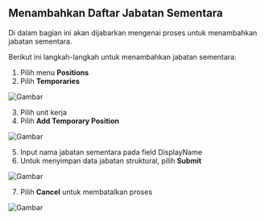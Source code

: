 ## **Menambahkan Daftar Jabatan Sementara**

Di dalam bagian ini akan dijabarkan mengenai proses untuk menambahkan jabatan sementara.

Berikut ini langkah-langkah untuk menambahkan jabatan sementara:

1. Pilih menu **Positions**
2. Pilih **Temporaries**

![Gambar](_screenshot/.png/?sanitize=true)

3. Pilih unit kerja
4. Pilih **Add Temporary Position**

![Gambar](_screenshot/.png/?sanitize=true)

5. Input nama jabatan sementara pada field DisplayName
6. Untuk menyimpan data jabatan struktural, pilih **Submit**

![Gambar](_screenshot/.png/?sanitize=true)

7. Pilih **Cancel** untuk membatalkan proses

![Gambar](_screenshot/.png/?sanitize=true)
